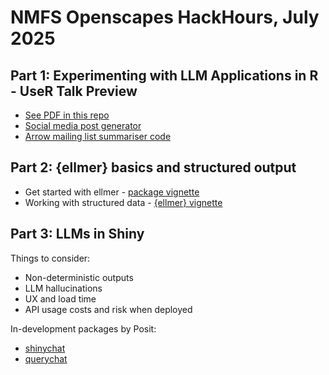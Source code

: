# NMFS Openscapes HackHours, July 2025

## Part 1: Experimenting with LLM Applications in R - UseR Talk Preview

- [See PDF in this repo](https://github.com/thisisnic/hackhours2025/blob/main/LLMsInR.pdf)
- [Social media post generator](https://github.com/thisisnic/socialmediagen)
- [Arrow mailing list summariser code](https://github.com/arrow-maintenance/arrowdash/tree/main/ml_data)

## Part 2: {ellmer} basics and structured output

- Get started with ellmer - [package vignette](https://ellmer.tidyverse.org/articles/ellmer.html)
- Working with structured data - [{ellmer} vignette](https://ellmer.tidyverse.org/articles/structured-data.html)

## Part 3: LLMs in Shiny

Things to consider:

- Non-deterministic outputs
- LLM hallucinations
- UX and load time
- API usage costs and risk when deployed

In-development packages by Posit:

- [shinychat](https://posit-dev.github.io/shinychat/r/index.html)
- [querychat](https://posit-dev.github.io/querychat/r/index.html)

